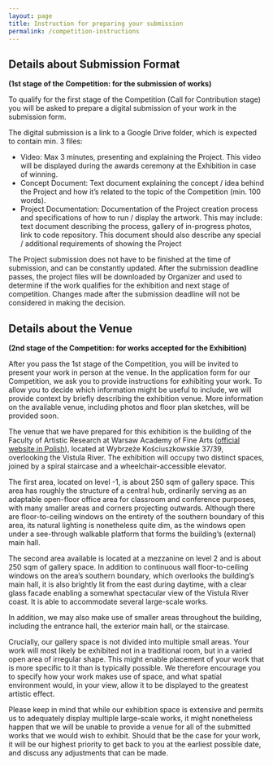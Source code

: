 ```yaml
---
layout: page
title: Instruction for preparing your submission
permalink: /competition-instructions
---
```


## Details about Submission Format
**(1st stage of the Competition: for the submission of works)**

To qualify for the first stage of the Competition (Call for Contribution stage) you will be asked to prepare a digital submission of your work in the submission form. 

The digital submission is a link to a Google Drive folder, which is expected to contain min. 3 files:
- Video: Max 3 minutes, presenting and explaining the Project. This video will be displayed during the awards ceremony at the Exhibition in case of winning.
- Concept Document: Text document explaining the concept / idea behind the Project and how it’s related to the topic of the Competition (min. 100 words).
- Project Documentation: Documentation of the Project creation process and specifications of how to run / display the artwork. This may include: text document describing the process, gallery of in-progress photos, link to code repository. This document should also describe any special / additional requirements of showing the Project

The Project submission does not have to be finished at the time of submission, and can be constantly updated. After the submission deadline passes, the project files will be downloaded by Organizer and used to determine if the work qualifies for the exhibition and next stage of competition. Changes made after the submission deadline will not be considered in making the decision.

## Details about the Venue
**(2nd stage of the Competition: for works accepted for the Exhibition)**

After you pass the 1st stage of the Competition, you will be invited to present your work in person at the venue. In the application form for our Competition, we ask you to provide instructions for exhibiting your work. To allow you to decide which information might be useful to include, we will provide context by briefly describing the exhibition venue. More information on the available venue, including photos and floor plan sketches, will be provided soon.

The venue that we have prepared for this exhibition is the building of the Faculty of Artistic Research at Warsaw Academy of Fine Arts ([official website in Polish](https://asp.waw.pl/kontakt/budynki/wybrzeze-kosciuszkowskie/)), located at Wybrzeże Kościuszkowskie 37/39, overlooking the Vistula River. The exhibition will occupy two distinct spaces, joined by a spiral staircase and a wheelchair-accessible elevator. 

The first area, located on level -1, is about 250 sqm of gallery space. This area has roughly the structure of a central hub, ordinarily serving as an adaptable open-floor office area for classroom and conference purposes, with many smaller areas and corners projecting outwards. Although there are floor-to-ceiling windows on the entirety of the southern boundary of this area, its natural lighting is nonetheless quite dim, as the windows open under a see-through walkable platform that forms the building’s (external) main hall.

The second area available is located at a mezzanine on level 2 and is about 250 sqm of gallery space. In addition to continuous wall floor-to-ceiling windows on the area’s southern boundary, which overlooks the building’s main hall, it is also brightly lit from the east during daytime, with a clear glass facade enabling a somewhat spectacular view of the Vistula River coast. It is able to accommodate several large-scale works.

In addition, we may also make use of smaller areas throughout the building, including the entrance hall, the exterior main hall, or the staircase.

Crucially, our gallery space is not divided into multiple small areas. Your work will most likely be exhibited not in a traditional room, but in a varied open area of irregular shape. This might enable placement of your work that is more specific to it than is typically possible. We therefore encourage you to specify how your work makes use of space, and what spatial environment would, in your view, allow it to be displayed to the greatest artistic effect.

Please keep in mind that while our exhibition space is extensive and permits us to adequately display multiple large-scale works, it might nonetheless happen that we will be unable to provide a venue for all of the submitted works that we would wish to exhibit. Should that be the case for your work, it will be our highest priority to get back to you at the earliest possible date, and discuss any adjustments that can be made.
